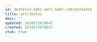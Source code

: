 ```yaml
---
id: de4f87e3-5862-4d7c-bd87-c90c93fb4419
title: attributes
desc: ''
updated: 1618573870647
created: 1618573870647
stub: true
---
```


